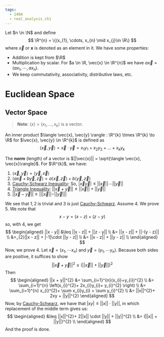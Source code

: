 ```yaml
---
tags:
  - 140A
  - real_analysis_ch1
---
```

Let $n \in \N$ and define 
$$
\R^{n} = \{(x_{1}, \cdots, x_{n} \mid x_{j}\in \R\}
$$
where $\vec{x}$ or $\mathbf{x}$ is denoted as an element in it. We have some properties:
- Addition is kept from $\R$ 
- Multiplication by scalar. For $a \in \R, \vec{x} \in \R^{n}$ we have $a\vec{x} = (ax_{1}, \cdots, ax_{n})$.
- We keep commutativity, associativity, distributive laws, etc. 

# Euclidean Space

## Vector Space
> **Note**: $(x) = (x_{1}, \dots, x_{k})$ is a vector.

An inner product $\langle \vec{x}, \vec{y} \rangle : \R^{k} \times \R^{k} \to \R$ for $\vec{x}, \vec{y} \in \R^{k}$ is defined as  
$$
\langle \vec{x}, \vec{y} \rangle = \vec{x} \cdot \vec{y}= x_{1}y_{1} + x_{2}y_{2} + \dots + x_{k}y_{k}  
$$

The **norm** (length) of a vector is $||\vec{x}|| = \sqrt{\langle \vec{x}, \vec{x}\rangle}$. For $\R^{k}$, we have:

1. $\langle \vec{x}, \vec{y} \rangle = \langle \vec{y}, \vec{x}\rangle$ 
2. $\langle a\vec{x} + b\vec{y}, \vec{z} \rangle = a\langle \vec{x}, \vec{z} \rangle + b\langle \vec{y}, \vec{z} \rangle$
3. [Cauchy-Schwarz Inequality](../ch1-real-complex-numbers/Complex%20Numbers.md#cauchy-schwarz-inequality): So, $|\vec{x}\vec{y}| \leq ||\vec{x}|| \cdots ||\vec{y}||$
4. [Triangle Inequality](../ch1-real-complex-numbers/Complex%20Numbers.md#triangle-inequality): $||\vec{x} + \vec{y}|| \leq ||\vec{x}|| + ||\vec{y}||$
5. $||\vec{x} - \vec{y}|| \geq | ||\vec{x}|| - ||\vec{y}|| |$

We see that $1,2$ is trivial and $3$ is just [Cauchy-Schwarz](../ch1-real-complex-numbers/Complex%20Numbers.md#cauchy-schwarz-inequality). Assume $4$. We prove $5$. We note that 
$$
x - y = (x - z) + (z - y)
$$
so, with $4$, we get
$$
\begin{aligned}
||x - y|| 
&\leq ||x - z|| + ||z - y|| \\
&= ||x - z|| + ||-(y - z)|| \\
&=_{2}||x - z|| + |-1|\cdot ||y - z|| \\
&= ||x - z|| + ||y - z|| \\
\end{aligned}
$$
Now, we prove $4$. Let $\vec{x} = (x_{1}, \cdots x_{n})$ and $\vec{y} = (y_{1}, \cdots y_{n})$.  Because both sides are positive, it suffices to show
$$
||\vec{x} + \vec{y}||^{2} \leq (||\vec{x}|| + ||\vec{y}||)^{2}
$$
Then
$$
\begin{aligned}
||x + y||^{2}
&= \sum_{i=1}^{n}(x_{i}+y_{i})^{2} \\
&= \sum_{i=1}^{n} \left(x_{i}^{2}+ 2x_{i}y_{i}+ y_{i}^{2}  \right) \\
&= \sum_{i=1}^{n} x_{i}^{2}+ \sum x_{i}y_{i} + \sum y_{i}^{2} \\
&= ||x||^{2}+ 2xy + ||y||^{2}
\end{aligned}
$$
Now, by [Cauchy-Schwarz](../ch1-real-complex-numbers/Complex%20Numbers.md#cauchy-schwarz-inequality), we have that $|xy| \leq ||x|| \cdot ||y||$, in which replacement of the middle term gives us:
$$
\begin{aligned}
&\leq ||x||^{2}+ 2||x|| \cdot ||y|| + ||y||^{2} \\
&= (||x|| + ||y||)^{2} \\
\end{aligned}
$$
And the proof is done. 